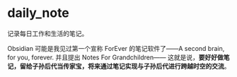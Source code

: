 # daily_note

记录每日工作和生活的笔记。

Obsidian 可能是我见过第一个宣称 ForEver 的笔记软件了——A second brain, for you, forever. 并且提出 Notes For Grandchildren—— 这就是说，**要好好做笔记，留给子孙后代当传家宝，将来通过笔记实现与子孙后代进行跨越时空的交流**。

  